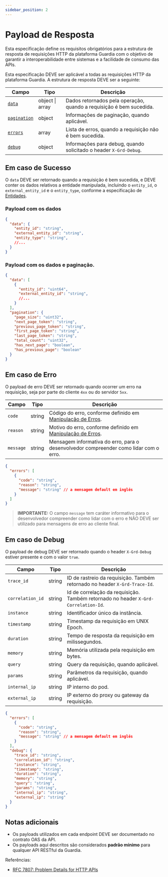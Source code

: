 ```yaml
---
sidebar_position: 2
---
```


# Payload de Resposta

Esta especificação define os requisitos obrigatórios para a estrutura de resposta de requisições HTTP da plataforma Guardia com o objetivo de garantir a interoperabilidade entre sistemas e a facilidade de consumo das APIs.

Esta especificação DEVE ser aplicável a todas as requisições HTTP da plataforma Guardia. A estrutura de resposta DEVE ser a seguinte:

| Campo | Tipo | Descrição |
|-------|------|-----------|
| [`data`](#payload-com-os-dados) | object \| array | Dados retornados pela operação, quando a requisição é bem sucedida. |
| [`pagination`](#payload-com-os-dados-e-paginação) | object | Informações de paginação, quando aplicável. |
| [`errors`](#em-caso-de-erro) | array | Lista de erros, quando a requisição não é bem sucedida. |
| [`debug`](#em-caso-de-debug) | object | Informações para debug, quando solicitado o header `X-Grd-Debug`. |

## Em caso de Sucesso

O `data` DEVE ser retornado quando a requisição é bem sucedida, e DEVE conter os dados relativos a entidade manipulada, incluindo o `entity_id`, o `external_entity_id` e o `entity_type`, conforme a especificação de [Entidades](../entities.md).

### Payload com os dados

```json
{
  "data": {
    "entity_id": "string",
    "external_entity_id": "string",
    "entity_type": "string",
    //...
  }
}
```

### Payload com os dados e paginação.

```json
{
  "data": [
    {
      "entity_id": "uint64",
      "external_entity_id": "string",
      //...
    }
  ],
  "pagination": {
    "page_size": "uint32",
    "next_page_token": "string",
    "previous_page_token": "string",
    "first_page_token": "string",
    "last_page_token": "string",
    "total_count": "uint32",
    "has_next_page": "boolean",
    "has_previous_page": "boolean"
  }
}
```

## Em caso de Erro

O payload de erro DEVE ser retornado quando ocorrer um erro na requisição, seja por parte do cliente `4xx` ou do servidor `5xx`.

| Campo | Tipo | Descrição |
|-------|------|-----------|
| `code` | string | Código do erro, conforme definido em [Manipulação de Erros](../errors-handling.md). |
| `reason` | string | Motivo do erro, conforme definido em [Manipulação de Erros](../errors-handling.md). |
| `message` | string | Mensagem informativa do erro, para o desenvolvedor compreender como lidar com o erro. |

```json
{
  "errors": [
    {
      "code": "string",
      "reason": "string",
      "message": "string" // a mensagem default em inglês
    }
  ]
}
```

> **IMPORTANTE:**
> O campo `message` tem caráter informativo para o desenvolvedor compreender como lidar com o erro e NÃO DEVE ser utilizado para mensagens de erro ao cliente final.

## Em caso de Debug

O payload de debug DEVE ser retornado quando o header `X-Grd-Debug` estiver presente e com o valor `true`.

| Campo | Tipo | Descrição |
|-------|------|-----------|
| `trace_id` | string | ID de rastreio da requisição. Também retornado no header `X-Grd-Trace-Id`. |
| `correlation_id` | string | Id de correlação da requisição. Também retornado no header `X-Grd-Correlation-Id`. |
| `instance` | string | Identificador único da instância. |
| `timestamp` | string | Timestamp da requisição em UNIX Epoch. |
| `duration` | string | Tempo de resposta da requisição em milissegundos. |
| `memory` | string | Memória utilizada pela requisição em bytes. |
| `query` | string | Query da requisição, quando aplicável. |
| `params` | string | Parâmetros da requisição, quando aplicável. |
| `internal_ip` | string | IP interno do pod. |
| `external_ip` | string | IP externo do proxy ou gateway da requisição. |

```json
{
  "errors": [
    {
      "code": "string",
      "reason": "string",
      "message": "string" // a mensagem default em inglês
    }
  ],
  "debug": {
    "trace_id": "string",
    "correlation_id": "string",
    "instance": "string",
    "timestamp": "string",
    "duration": "string",
    "memory": "string",
    "query": "string",
    "params": "string",
    "internal_ip": "string",
    "external_ip": "string"
  }
}
```

## Notas adicionais

- Os payloads utilizados em cada endpoint DEVE ser documentado no contrato OAS da API.
- Os payloads aqui descritos são considerados **padrão mínimo** para qualquer API RESTful da Guardia.

Referências:
- [RFC 7807: Problem Details for HTTP APIs](https://datatracker.ietf.org/doc/html/rfc7807)
